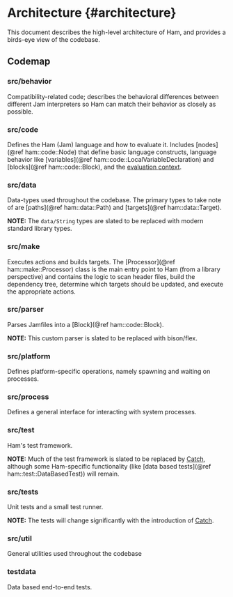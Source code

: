 # Architecture {#architecture}
This document describes the high-level architecture of Ham, and provides a birds-eye view of the codebase.

## Codemap

### src/behavior
Compatibility-related code; describes the behavioral differences between different Jam interpreters so Ham can match
their behavior as closely as possible.

### src/code
Defines the Ham (Jam) language and how to evaluate it. Includes [nodes](@ref ham::code::Node) that define basic language constructs, language behavior like [variables](@ref ham::code::LocalVariableDeclaration) and [blocks](@ref ham::code::Block), and the [evaluation context](ham::code::EvaluationContext).

### src/data
Data-types used throughout the codebase. The primary types to take note of are [paths](@ref ham::data::Path) and [targets](@ref ham::data::Target).

**NOTE:** The `data/String` types are slated to be replaced with modern standard library types.

### src/make
Executes actions and builds targets. The [Processor](@ref ham::make::Processor) class is the main entry point to Ham
(from a library perspective) and contains the logic to scan header files, build the dependency tree, determine which
targets should be updated, and execute the appropriate actions.

### src/parser
Parses Jamfiles into a [Block](@ref ham::code::Block).

**NOTE:** This custom parser is slated to be replaced with bison/flex.

### src/platform
Defines platform-specific operations, namely spawning and waiting on processes.

### src/process
Defines a general interface for interacting with system processes.

### src/test
Ham's test framework.

**NOTE:** Much of the test framework is slated to be replaced by [Catch](https://github.com/catchorg/Catch2), although some Ham-specific functionality (like [data based tests](@ref ham::test::DataBasedTest)) will remain.

### src/tests
Unit tests and a small test runner.

**NOTE:** The tests will change significantly with the introduction of [Catch](https://github.com/catchorg/Catch2).

### src/util
General utilities used throughout the codebase

### testdata
Data based end-to-end tests.
